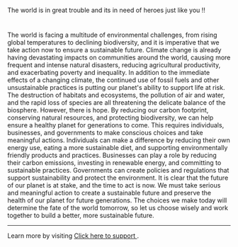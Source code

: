 <!DOCTYPE html>
<html>
  <head>
    <title>THE WORLD IS IN GREAT TROUBLE</title> <br>
    <h>The world is in great trouble and its in need of heroes just like you !!</h>
  </head>
  <body>
    <h1></h1>
    <p>
The world is facing a multitude of environmental challenges, from rising global temperatures to declining biodiversity, and it is imperative that we take action          now to ensure a sustainable future. Climate change is already having devastating impacts on communities around the world, causing more frequent and intense               natural     disasters, reducing agricultural productivity, and exacerbating poverty and inequality.
In addition to the immediate effects of a changing climate, the continued use of fossil fuels and other unsustainable practices is putting our planet's ability          to support life at risk. The destruction of habitats and ecosystems, the pollution of air and water, and the rapid loss of species are all threatening the                delicate balance of the biosphere.
However, there is hope. By reducing our carbon footprint, conserving natural resources, and protecting biodiversity, we can help ensure a healthy planet for            generations to come. This requires individuals, businesses, and governments to make conscious choices and take meaningful actions.
Individuals can make a difference by reducing their own energy use, eating a more sustainable diet, and supporting environmentally friendly products and practices.        Businesses can play a role by reducing their carbon emissions, investing in renewable energy, and committing to sustainable practices. Governments can create           policies and regulations that support sustainability and protect the environment.
It is clear that the future of our planet is at stake, and the time to act is now. We must take serious and meaningful action to create a sustainable future and          preserve the health of our planet for future generations. The choices we make today will determine the fate of the world tomorrow, so let us choose wisely and           work together to build a better, more sustainable future.
</p>
    <hr>
    <p>Learn more by visiting <a href="https://youtu.be/xvFZjo5PgG0">Click here to support </a>.</p>
  </body>
</html>
